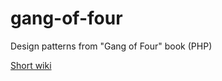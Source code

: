 # gang-of-four
Design patterns from "Gang of Four" book (PHP)

[Short wiki](https://github.com/vadim-vj/gang-of-four/wiki)

